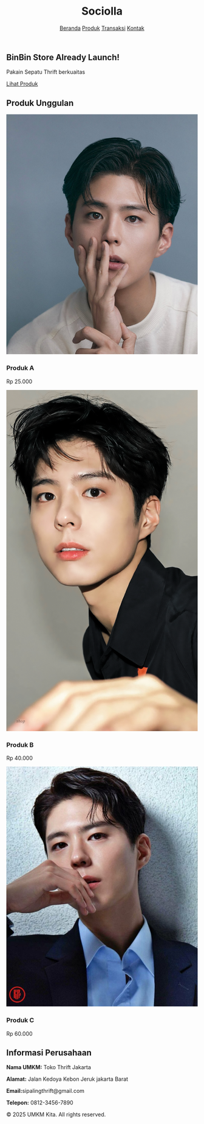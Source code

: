 <!DOCTYPE html>
<html lang="id">
<head>
  <meta charset="UTF-8" />
  <meta name="viewport" content="width=device-width, initial-scale=1.0" />
  <title>Website UMKM</title>
  <link rel="stylesheet" href="style.css" />
</head>
<body>

  <header>
    <h1>Sociolla</h1>
    <nav>
      <a href="beranda.html">Beranda</a>
      <a href="produk.html">Produk</a>
        <a href="transaksi.html">Transaksi</a>
      <a href="kontak.html">Kontak</a>
    </nav>
  </header>

  <section class="hero">
    <h2>BinBin Store Already Launch!</h2>
    <p>Pakain Sepatu Thrift berkuaitas </p>
    <a href="#produk" class="btn">Lihat Produk</a>
  </section>

  <section id="produk" class="produk">
    <h2>Produk Unggulan</h2>
    <div class="produk-grid">
      <div class="produk-item">
        <img src="bogum.jpeg" alt="Produk 1">
        <h3>Produk A</h3>
        <p>Rp 25.000</p>
      </div>
      <div class="produk-item">
        <img src="bogum2.png" alt="Produk 2">
        <h3>Produk B</h3>
        <p>Rp 40.000</p>
      </div>
      <div class="produk-item">
        <img src="bogum3.jpg" alt="Produk 3">
        <h3>Produk C</h3>
        <p>Rp 60.000</p>
      </div>
    </div>
  </section>
<section class="perusahaan">
  <h2>Informasi Perusahaan</h2>
  <div class="info-box">
    <p><strong>Nama UMKM:</strong> Toko Thrift Jakarta</p>
    <p><strong>Alamat:</strong> Jalan Kedoya Kebon Jeruk jakarta Barat</p>
    <p><strong>Email:</strong>sipalingthrift@gmail.com</p>
    <p><strong>Telepon:</strong> 0812-3456-7890</p>
  </div>
</section>

  <footer>
    <p>&copy; 2025 UMKM Kita. All rights reserved.</p>
  </footer>

</body>
</html>
